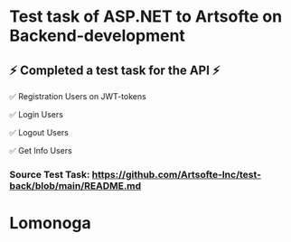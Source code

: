 # Test task of ASP.NET to Artsofte on Backend-development

## :zap: Completed a test task for the API :zap:

:white_check_mark: Registration Users on JWT-tokens

:white_check_mark: Login Users

:white_check_mark: Logout Users

:white_check_mark: Get Info Users

### Source Test Task: https://github.com/Artsofte-Inc/test-back/blob/main/README.md

# Lomonoga
